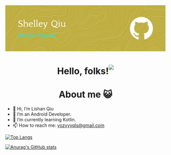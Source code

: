 <img src="https://github.com/yozyyyqls/yozyyyqls/blob/main/github-header-image.png" alt="Header" title="Header" style="max-width: 100%;">

<h1 align="center">
  Hello, folks!<img src="https://raw.githubusercontent.com/MartinHeinz/MartinHeinz/master/wave.gif" height="30px" style="max-width: 100%; display: inline-block;" data-target="animated-image.originalImage">
</h1>

<h1 align="center">About me 😺</h1>

- 👋 Hi, I’m Lishan Qiu
- 👀 I’m an Android Developer.
- 🌱 I’m currently learning Kotlin.
- 📫 How to reach me: yozyyyqls@gmail.com

[![Top Langs](https://github-readme-stats.vercel.app/api/top-langs/?username=yozyyyqls&langs_count=3&layout=compact&theme=dark)](https://github.com/anuraghazra/github-readme-stats)

[![Anurag's GitHub stats](https://github-readme-stats.vercel.app/api?username=yozyyyqls&show_icons=true&theme=dark)](https://github.com/anuraghazra/github-readme-stats)

<!---
yozyyyqls/yozyyyqls is a ✨ special ✨ repository because its `README.md` (this file) appears on your GitHub profile.
You can click the Preview link to take a look at your changes.
--->
